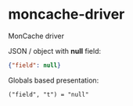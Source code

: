 # moncache-driver
MonCache driver

JSON / object with **null** field:
```json
{"field": null}
```

Globals based presentation:
```
("field", "t") = "null"
```
